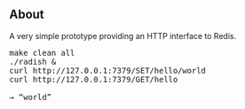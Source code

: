 About
-----

A very simple prototype providing an HTTP interface to Redis.

<pre>
make clean all
./radish &
curl http://127.0.0.1:7379/SET/hello/world
curl http://127.0.0.1:7379/GET/hello

→ “world”
</pre>
